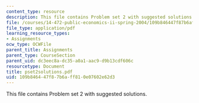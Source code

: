 ```yaml
---
content_type: resource
description: This file contains Problem set 2 with suggested solutions.
file: /courses/14-472-public-economics-ii-spring-2004/109b846447f87b6aff810e07602e62d3_pset2solutions.pdf
file_type: application/pdf
learning_resource_types:
- Assignments
ocw_type: OCWFile
parent_title: Assignments
parent_type: CourseSection
parent_uid: dc3eec8a-dc35-a0a1-aac9-d9b13cdf606c
resourcetype: Document
title: pset2solutions.pdf
uid: 109b8464-47f8-7b6a-ff81-0e07602e62d3
---
```

This file contains Problem set 2 with suggested solutions.

